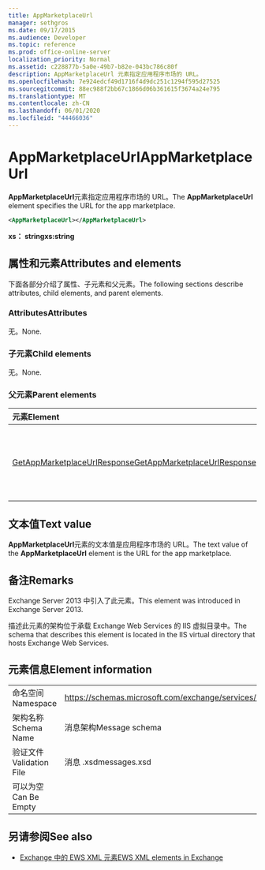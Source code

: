 ```yaml
---
title: AppMarketplaceUrl
manager: sethgros
ms.date: 09/17/2015
ms.audience: Developer
ms.topic: reference
ms.prod: office-online-server
localization_priority: Normal
ms.assetid: c228877b-5a0e-49b7-b82e-043bc786c80f
description: AppMarketplaceUrl 元素指定应用程序市场的 URL。
ms.openlocfilehash: 7e924edcf49d1716f4d9dc251c1294f595d27525
ms.sourcegitcommit: 88ec988f2bb67c1866d06b361615f3674a24e795
ms.translationtype: MT
ms.contentlocale: zh-CN
ms.lasthandoff: 06/01/2020
ms.locfileid: "44466036"
---
```

# <a name="appmarketplaceurl"></a><span data-ttu-id="ed4c7-103">AppMarketplaceUrl</span><span class="sxs-lookup"><span data-stu-id="ed4c7-103">AppMarketplaceUrl</span></span>

<span data-ttu-id="ed4c7-104">**AppMarketplaceUrl**元素指定应用程序市场的 URL。</span><span class="sxs-lookup"><span data-stu-id="ed4c7-104">The **AppMarketplaceUrl** element specifies the URL for the app marketplace.</span></span> 
  
```XML
<AppMarketplaceUrl></AppMarketplaceUrl>
```

 <span data-ttu-id="ed4c7-105">**xs： string**</span><span class="sxs-lookup"><span data-stu-id="ed4c7-105">**xs:string**</span></span>
## <a name="attributes-and-elements"></a><span data-ttu-id="ed4c7-106">属性和元素</span><span class="sxs-lookup"><span data-stu-id="ed4c7-106">Attributes and elements</span></span>

<span data-ttu-id="ed4c7-107">下面各部分介绍了属性、子元素和父元素。</span><span class="sxs-lookup"><span data-stu-id="ed4c7-107">The following sections describe attributes, child elements, and parent elements.</span></span>
  
### <a name="attributes"></a><span data-ttu-id="ed4c7-108">Attributes</span><span class="sxs-lookup"><span data-stu-id="ed4c7-108">Attributes</span></span>

<span data-ttu-id="ed4c7-109">无。</span><span class="sxs-lookup"><span data-stu-id="ed4c7-109">None.</span></span>
  
### <a name="child-elements"></a><span data-ttu-id="ed4c7-110">子元素</span><span class="sxs-lookup"><span data-stu-id="ed4c7-110">Child elements</span></span>

<span data-ttu-id="ed4c7-111">无。</span><span class="sxs-lookup"><span data-stu-id="ed4c7-111">None.</span></span>
  
### <a name="parent-elements"></a><span data-ttu-id="ed4c7-112">父元素</span><span class="sxs-lookup"><span data-stu-id="ed4c7-112">Parent elements</span></span>

|<span data-ttu-id="ed4c7-113">**元素**</span><span class="sxs-lookup"><span data-stu-id="ed4c7-113">**Element**</span></span>|<span data-ttu-id="ed4c7-114">**说明**</span><span class="sxs-lookup"><span data-stu-id="ed4c7-114">**Description**</span></span>|
|:-----|:-----|
|[<span data-ttu-id="ed4c7-115">GetAppMarketplaceUrlResponse</span><span class="sxs-lookup"><span data-stu-id="ed4c7-115">GetAppMarketplaceUrlResponse</span></span>](getappmarketplaceurlresponse.md) <br/> |<span data-ttu-id="ed4c7-116">指定**GetAppMarketplaceUrl**请求的响应消息。</span><span class="sxs-lookup"><span data-stu-id="ed4c7-116">Specifies the response message for a **GetAppMarketplaceUrl** request.</span></span>  <br/> |
   
## <a name="text-value"></a><span data-ttu-id="ed4c7-117">文本值</span><span class="sxs-lookup"><span data-stu-id="ed4c7-117">Text value</span></span>

<span data-ttu-id="ed4c7-118">**AppMarketplaceUrl**元素的文本值是应用程序市场的 URL。</span><span class="sxs-lookup"><span data-stu-id="ed4c7-118">The text value of the **AppMarketplaceUrl** element is the URL for the app marketplace.</span></span> 
  
## <a name="remarks"></a><span data-ttu-id="ed4c7-119">备注</span><span class="sxs-lookup"><span data-stu-id="ed4c7-119">Remarks</span></span>

<span data-ttu-id="ed4c7-120">Exchange Server 2013 中引入了此元素。</span><span class="sxs-lookup"><span data-stu-id="ed4c7-120">This element was introduced in Exchange Server 2013.</span></span>
  
<span data-ttu-id="ed4c7-121">描述此元素的架构位于承载 Exchange Web Services 的 IIS 虚拟目录中。</span><span class="sxs-lookup"><span data-stu-id="ed4c7-121">The schema that describes this element is located in the IIS virtual directory that hosts Exchange Web Services.</span></span>
  
## <a name="element-information"></a><span data-ttu-id="ed4c7-122">元素信息</span><span class="sxs-lookup"><span data-stu-id="ed4c7-122">Element information</span></span>

|||
|:-----|:-----|
|<span data-ttu-id="ed4c7-123">命名空间</span><span class="sxs-lookup"><span data-stu-id="ed4c7-123">Namespace</span></span>  <br/> |https://schemas.microsoft.com/exchange/services/2006/messages  <br/> |
|<span data-ttu-id="ed4c7-124">架构名称</span><span class="sxs-lookup"><span data-stu-id="ed4c7-124">Schema Name</span></span>  <br/> |<span data-ttu-id="ed4c7-125">消息架构</span><span class="sxs-lookup"><span data-stu-id="ed4c7-125">Message schema</span></span>  <br/> |
|<span data-ttu-id="ed4c7-126">验证文件</span><span class="sxs-lookup"><span data-stu-id="ed4c7-126">Validation File</span></span>  <br/> |<span data-ttu-id="ed4c7-127">消息 .xsd</span><span class="sxs-lookup"><span data-stu-id="ed4c7-127">messages.xsd</span></span>  <br/> |
|<span data-ttu-id="ed4c7-128">可以为空</span><span class="sxs-lookup"><span data-stu-id="ed4c7-128">Can Be Empty</span></span>  <br/> ||
   
## <a name="see-also"></a><span data-ttu-id="ed4c7-129">另请参阅</span><span class="sxs-lookup"><span data-stu-id="ed4c7-129">See also</span></span>

- [<span data-ttu-id="ed4c7-130">Exchange 中的 EWS XML 元素</span><span class="sxs-lookup"><span data-stu-id="ed4c7-130">EWS XML elements in Exchange</span></span>](ews-xml-elements-in-exchange.md)

